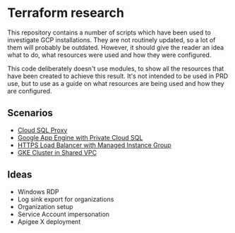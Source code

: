# Terraform research

This repository contains a number of scripts which have been used to investigate GCP installations.  They are not routinely updated, so a lot of them will probably be outdated.  However, it should give the reader an idea what to do, what resources were used and how they were configured.

This code deliberately doesn't use modules, to show all the resources that have been created to achieve this result.  It's not intended to be used in PRD use, but to use as a guide on what resources are being used and how they are configured.

## Scenarios
* [Cloud SQL Proxy](./cloud-sql-proxy)
* [Google App Engine with Private Cloud SQL](./gae_private_cloud_sql_iap)
* [HTTPS Load Balancer with Managed Instance Group](./https_lb_mig)
* [GKE Cluster in Shared VPC](./private_gke_shared_vpc)

## Ideas
* Windows RDP
* Log sink export for organizations
* Organization setup
* Service Account impersonation
* Apigee X deployment